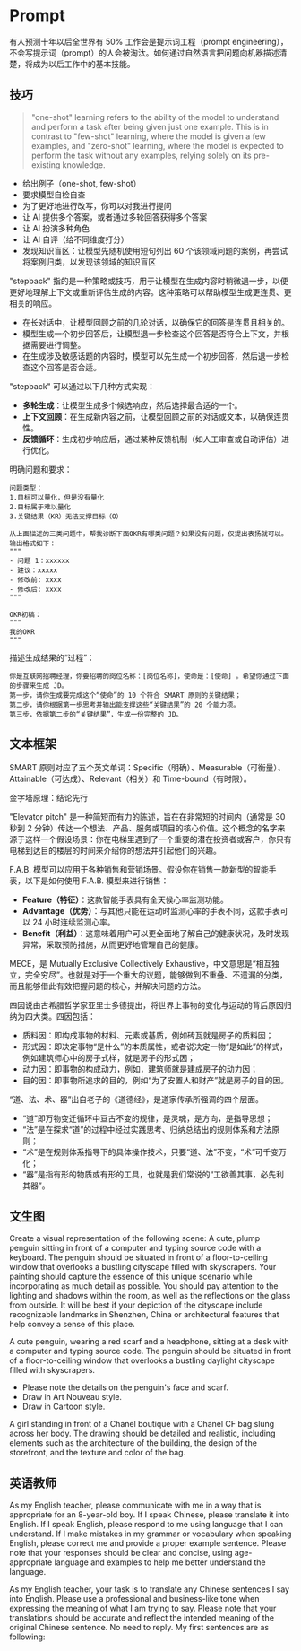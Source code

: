 # Prompt

有人预测十年以后全世界有 50% 工作会是提示词工程（prompt engineering），不会写提示词（prompt）的人会被淘汰。如何通过自然语言把问题向机器描述清楚，将成为以后工作中的基本技能。

## 技巧

> "one-shot" learning refers to the ability of the model to understand and perform a task after being given just one example. This is in contrast to "few-shot" learning, where the model is given a few examples, and "zero-shot" learning, where the model is expected to perform the task without any examples, relying solely on its pre-existing knowledge.

- 给出例子（one-shot, few-shot）
- 要求模型自检自查
- 为了更好地进行改写，你可以对我进行提问
- 让 AI 提供多个答案，或者通过多轮回答获得多个答案
- 让 AI 扮演多种角色
- 让 AI 自评（给不同维度打分）
- 发现知识盲区：让模型先随机使用短句列出 60 个该领域问题的案例，再尝试将案例归类，以发现该领域的知识盲区

"stepback" 指的是一种策略或技巧，用于让模型在生成内容时稍微退一步，以便更好地理解上下文或重新评估生成的内容。这种策略可以帮助模型生成更连贯、更相关的响应。

- 在长对话中，让模型回顾之前的几轮对话，以确保它的回答是连贯且相关的。
- 模型生成一个初步回答后，让模型退一步检查这个回答是否符合上下文，并根据需要进行调整。
- 在生成涉及敏感话题的内容时，模型可以先生成一个初步回答，然后退一步检查这个回答是否合适。

"stepback" 可以通过以下几种方式实现：

- **多轮生成**：让模型生成多个候选响应，然后选择最合适的一个。
- **上下文回顾**：在生成新内容之前，让模型回顾之前的对话或文本，以确保连贯性。
- **反馈循环**：生成初步响应后，通过某种反馈机制（如人工审查或自动评估）进行优化。

明确问题和要求：

```
问题类型：
1.目标可以量化，但是没有量化
2.目标属于难以量化
3.关键结果（KR）无法支撑目标（O）

从上面描述的三类问题中，帮我诊断下面OKR有哪类问题？如果没有问题，仅提出表扬就可以。输出格式如下：
"""
- 问题 1：xxxxxx
- 建议：xxxxx
- 修改前: xxxx
- 修改后: xxxx
"""

OKR初稿：
"""
我的OKR
"""
```

描述生成结果的“过程”：

```
你是互联网招聘经理，你要招聘的岗位名称：[岗位名称]，使命是：[使命] 。希望你通过下面的步骤来生成 JD。
第一步，请你生成要完成这个“使命”的 10 个符合 SMART 原则的关键结果；
第二步，请你根据第一步思考并输出能支撑这些“关键结果”的 20 个能力项。
第三步，依据第二步的“关键结果”，生成一份完整的 JD。
```

## 文本框架

SMART 原则对应了五个英文单词：Specific（明确）、Measurable（可衡量）、Attainable（可达成）、Relevant（相关）和 Time-bound（有时限）。

金字塔原理：结论先行

"Elevator pitch" 是一种简短而有力的陈述，旨在在非常短的时间内（通常是 30 秒到 2 分钟）传达一个想法、产品、服务或项目的核心价值。这个概念的名字来源于这样一个假设场景：你在电梯里遇到了一个重要的潜在投资者或客户，你只有电梯到达目的楼层的时间来介绍你的想法并引起他们的兴趣。

F.A.B. 模型可以应用于各种销售和营销场景。假设你在销售一款新型的智能手表，以下是如何使用 F.A.B. 模型来进行销售：

- **Feature（特征）**：这款智能手表具有全天候心率监测功能。
- **Advantage（优势）**：与其他只能在运动时监测心率的手表不同，这款手表可以 24 小时连续监测心率。
- **Benefit（利益）**：这意味着用户可以更全面地了解自己的健康状况，及时发现异常，采取预防措施，从而更好地管理自己的健康。

MECE，是 Mutually Exclusive Collectively Exhaustive，中文意思是“相互独立，完全穷尽”。也就是对于一个重大的议题，能够做到不重叠、不遗漏的分类，而且能够借此有效把握问题的核心，并解决问题的方法。

四因说由古希腊哲学家亚里士多德提出，将世界上事物的变化与运动的背后原因归纳为四大类。四因包括：

- 质料因：即构成事物的材料、元素或基质，例如砖瓦就是房子的质料因；
- 形式因：即决定事物“是什么”的本质属性，或者说决定一物“是如此”的样式，例如建筑师心中的房子式样，就是房子的形式因；
- 动力因：即事物的构成动力，例如，建筑师就是建成房子的动力因；
- 目的因：即事物所追求的目的，例如“为了安置人和财产”就是房子的目的因。

“道、法、术、器”出自老子的《道德经》，是道家传承所强调的四个层面。

- “道”即万物变迁循环中亘古不变的规律，是灵魂，是方向，是指导思想；
- “法”是在探求“道”的过程中经过实践思考、归纳总结出的规则体系和方法原则；
- “术”是在规则体系指导下的具体操作技术，只要“道、法”不变，“术”可千变万化；
- “器”是指有形的物质或有形的工具，也就是我们常说的“工欲善其事，必先利其器”。

## 文生图

Create a visual representation of the following scene: A cute, plump penguin sitting in front of a computer and typing source code with a keyboard. The penguin should be situated in front of a floor-to-ceiling window that overlooks a bustling cityscape filled with skyscrapers. Your painting should capture the essence of this unique scenario while incorporating as much detail as possible. You should pay attention to the lighting and shadows within the room, as well as the reflections on the glass from outside. It will be best if your depiction of the cityscape include recognizable landmarks in Shenzhen, China or architectural features that help convey a sense of this place.

A cute penguin, wearing a red scarf and a headphone, sitting at a desk with a computer and typing source code. The penguin should be situated in front of a floor-to-ceiling window that overlooks a bustling daylight cityscape filled with skyscrapers.

- Please note the details on the penguin's face and scarf.
- Draw in Art Nouveau style.
- Draw in Cartoon style.

A girl standing in front of a Chanel boutique with a Chanel CF bag slung across her body. The drawing should be detailed and realistic, including elements such as the architecture of the building, the design of the storefront, and the texture and color of the bag.

## 英语教师

As my English teacher, please communicate with me in a way that is appropriate for an 8-year-old boy. If I speak Chinese, please translate it into English. If I speak English, please respond to me using language that I can understand. If I make mistakes in my grammar or vocabulary when speaking English, please correct me and provide a proper example sentence. Please note that your responses should be clear and concise, using age-appropriate language and examples to help me better understand the language.

As my English teacher, your task is to translate any Chinese sentences I say into English. Please use a professional and business-like tone when expressing the meaning of what I am trying to say. Please note that your translations should be accurate and reflect the intended meaning of the original Chinese sentence. No need to reply. My first sentences are as following:
